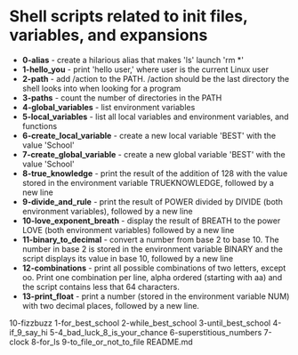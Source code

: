 # Shell scripts related to init files, variables, and expansions

- **0-alias** - create a hilarious alias that makes 'ls' launch 'rm *'
- **1-hello_you** - print 'hello user,' where user is the current Linux user
- **2-path** - add /action to the PATH. /action should be the last directory the shell looks into when looking for a program
- **3-paths** - count the number of directories in the PATH
- **4-global_variables** - list environment variables
- **5-local_variables** - list all local variables and environment variables, and functions
- **6-create_local_variable** - create a new local variable 'BEST' with the value 'School'
- **7-create_global_variable** - create a new global variable 'BEST' with the value 'School'
- **8-true_knowledge** - print the result of the addition of 128 with the value stored in the environment variable TRUEKNOWLEDGE, followed by a new line
- **9-divide_and_rule** - print the result of POWER divided by DIVIDE (both environment variables), followed by a new line
- **10-love_exponent_breath** - display the result of BREATH to the power LOVE (both environment variables) followed by a new line
- **11-binary_to_decimal** - convert a number from base 2 to base 10. The number in base 2 is stored in the environment variable BINARY and the script displays its value in base 10, followed by a new line
- **12-combinations** - print all possible combinations of two letters, except oo. Print one combination per line, alpha ordered (starting with aa) and the script contains less that 64 characters.
- **13-print_float** - print a number (stored in the environment variable NUM) with two decimal places, followed by a new line.

10-fizzbuzz
1-for_best_school
2-while_best_school
3-until_best_school
4-if_9_say_hi
5-4_bad_luck_8_is_your_chance
6-superstitious_numbers
7-clock
8-for_ls
9-to_file_or_not_to_file
README.md
